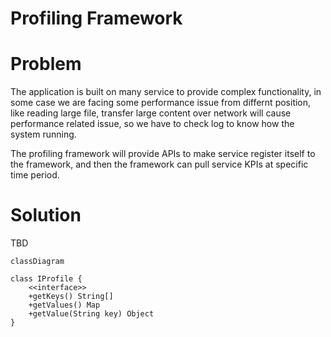 Profiling Framework
==

# Problem

The application is built on many service to provide complex functionality, in some case we are facing some performance issue from differnt position, like reading large file, transfer large content over network will cause performance related issue, so we have to check log to know how the system running.

The profiling framework will provide APIs to make service register itself to the framework, and then the framework can pull service KPIs at specific time period.

# Solution
TBD


```mermaid
classDiagram

class IProfile {
	<<interface>>
	+getKeys() String[]
	+getValues() Map
	+getValue(String key) Object
}
```